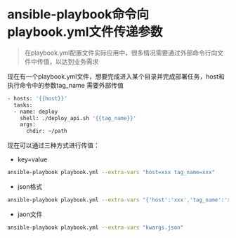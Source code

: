 # ansible-playbook命令向playbook.yml文件传递参数
> 在playbook.yml配置文件实际应用中，很多情况需要通过外部命令行向文件中传值，以达到业务需求

现在有一个playbook.yml文件，想要完成进入某个目录并完成部署任务，host和执行命令中的参数tag_name 需要外部传值
```bash
- hosts: '{{host}}'
  tasks:
  - name: deploy
    shell: ./deploy_api.sh '{{tag_name}}'
    args:
      chdir: ~/path

```

现在可以通过三种方式进行传值：
- key=value
```bash
ansible-playbook playbook.yml --extra-vars "host=xxx tag_name=xxx"
```
- json格式
```bash
ansible-playbook playbook.yml --extra-vars "{'host':'xxx','tag_name':'xxx'}"
```
- jaon文件
```bash
ansible-playbook playbook.yml --extra-vars "kwargs.json"
```

